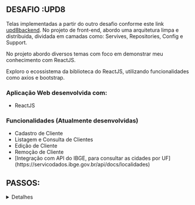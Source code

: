 ## DESAFIO :UPD8

Telas implementadas a partir do outro desafio conforme este link [upd8backend](https://github.com/SaorCampos/desafio_upd8_back). No projeto de front-end, abordo uma arquitetura limpa e distribuida, dividada em camadas como: Servives, Repositories, Config e Support.

No projeto abordo diversos temas com foco em demonstrar meu conhecimento com ReactJS.

Exploro o ecossistema da biblioteca do ReactJS, utilizando funcionalidades como axios e bootstrap.

### Aplicação Web desenvolvida com:<br />
- ReactJS<br />

### Funcionalidades (Atualmente desenvolvidas)
<ul>
    <li>Cadastro de Cliente</li>
    <li>Listagem e Consulta de Clientes</li>
    <li>Edição de Cliente</li>
    <li>Remoção de Cliente</li>
    <li>[Integração com API do IBGE, para consultar as cidades por UF](https://servicodados.ibge.gov.br/api/docs/localidades)</li>
</ul>


## PASSOS:

<details>
<summary>Detalhes</summary>

### Requesitos necessários para executar o projeto:
<ul>
    <li>Instalar o Node versão 22.11.0</li>
    <li>Instalar o axios</li>
    <li>Instalar o bootstrap</li>
    <li>Instalar uma IDE de sua escolha (VSCode)</li>
</ul>

### Executar o projeto:
<ul>
    <li>Clone o projeto ou baixe o arquivo zip</li>
    <li>Adicione o arquivo env.js na pasta ./src/config</li>
    <li>Execute o comando: npm install</li>
    <li>Certifique-se que um diretório chamado `**/node_modules**` foi criado.</li>
    <li>Execute o comando: npm install axios</li>
    <li>Execute o comando: npm install bootstrap</li>
    <li>Execute o comando: npm start</li>
</ul>

### Conectando com API:

> No seu env.js adicione da seguinte forma:<br />

> const env = {<br />
>     API_BASE_URL: 'http://localhost:8000/api/'<br />
> };<br />
> <br />
> export default env;<br />

### Para iniciar aplicação:
`npm start`
Agora acesse o endereço http://localhost:3000 em seu navegador
</details>
